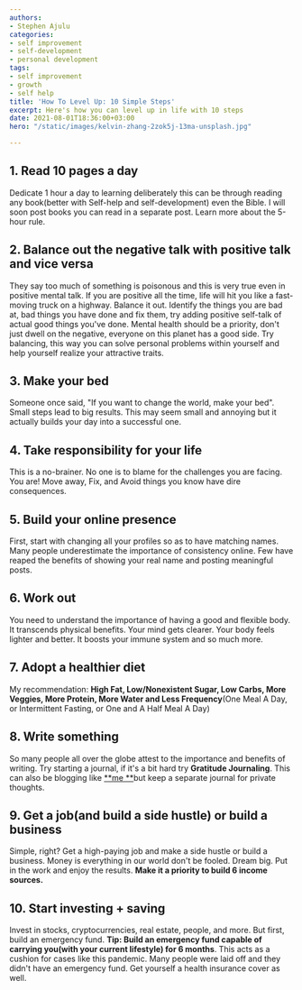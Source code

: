 ```yaml
---
authors:
- Stephen Ajulu
categories:
- self improvement
- self-development
- personal development
tags:
- self improvement
- growth
- self help
title: 'How To Level Up: 10 Simple Steps'
excerpt: Here's how you can level up in life with 10 steps
date: 2021-08-01T18:36:00+03:00
hero: "/static/images/kelvin-zhang-2zok5j-13ma-unsplash.jpg"

---
```

## 1. Read 10 pages a day

Dedicate 1 hour a day to learning deliberately this can be through reading any book(better with Self-help and self-development) even the Bible. I will soon post books you can read in a separate post. Learn more about the 5-hour rule.

## 2. Balance out the negative talk with positive talk and vice versa

They say too much of something is poisonous and this is very true even in positive mental talk. If you are positive all the time, life will hit you like a fast-moving truck on a highway. Balance it out. Identify the things you are bad at, bad things you have done and fix them, try adding positive self-talk of actual good things you've done. Mental health should be a priority, don't just dwell on the negative, everyone on this planet has a good side. Try balancing, this way you can solve personal problems within yourself and help yourself realize your attractive traits.

## 3. Make your bed

Someone once said, "If you want to change the world, make your bed". Small steps lead to big results. This may seem small and annoying but it actually builds your day into a successful one.

## 4. Take responsibility for your life

This is a no-brainer. No one is to blame for the challenges you are facing. You are! Move away, Fix, and Avoid things you know have dire consequences.

## 5. Build your online presence

First, start with changing all your profiles so as to have matching names. Many people underestimate the importance of consistency online. Few have reaped the benefits of showing your real name and posting meaningful posts.

## 6. Work out

You need to understand the importance of having a good and flexible body. It transcends physical benefits. Your mind gets clearer. Your body feels lighter and better. It boosts your immune system and so much more.

## 7. Adopt a healthier diet

My recommendation: **High Fat, Low/Nonexistent Sugar, Low Carbs, More Veggies, More Protein, More Water and Less Frequency**(One Meal A Day, or Intermittent Fasting, or One and A Half Meal A Day)

## 8. Write something

So many people all over the globe attest to the importance and benefits of writing. Try starting a journal, if it's a bit hard try **Gratitude Journaling**. This can also be blogging like [**me **](https://ajulusthoughts.stephenajulu.com/authors/stephen-ajulu/)but keep a separate journal for private thoughts.

## 9. Get a job(and build a side hustle) or build a business

Simple, right? Get a high-paying job and make a side hustle or build a business. Money is everything in our world don't be fooled. Dream big. Put in the work and enjoy the results. **Make it a priority to build 6 income sources.**

## 10. Start investing + saving

Invest in stocks, cryptocurrencies, real estate, people, and more. But first, build an emergency fund. **Tip: Build an emergency fund capable of carrying you(with your current lifestyle) for 6 months**. This acts as a cushion for cases like this pandemic. Many people were laid off and they didn't have an emergency fund. Get yourself a health insurance cover as well.